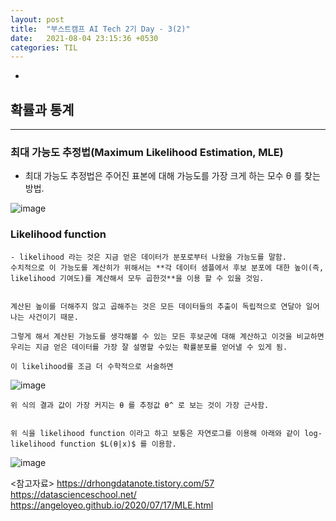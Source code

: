 ```yaml
---
layout: post
title:  "부스트캠프 AI Tech 2기 Day - 3(2)"
date:   2021-08-04 23:15:36 +0530
categories: TIL
---
```


-

## 확률과 통계

---

### 최대 가능도 추정법(Maximum Likelihood Estimation, MLE)


- 최대 가능도 추정법은 주어진 표본에 대해 가능도를 가장 크게 하는 모수 θ 를 찾는 방법.


![image](https://user-images.githubusercontent.com/61610411/128199059-234049f2-b996-4697-ab25-0e45b41700cb.png)

### Likelihood function

    - likelihood 라는 것은 지금 얻은 데이터가 분포로부터 나왔을 가능도를 말함.
    수치적으로 이 가능도를 계산히가 위해서는 **각 데이터 샘플에서 후보 분포에 대한 높이(즉, likelihood 기여도)를 계산해서 모두 곱한것**을 이용 할 수 있을 것임.

    
    계산된 높이를 더해주지 않고 곱해주는 것은 모든 데이터들의 추출이 독립적으로 연달아 일어나는 사건이기 때문.

    그렇게 해서 계산된 가능도를 생각해볼 수 있는 모든 후보군에 대해 계산하고 이것을 비교하면 우리는 지금 얻은 데이터를 가장 잘 설명할 수있는 확률분포를 얻어낼 수 있게 됨.

    이 likelihood를 조금 더 수학적으로 서술하면

![image](https://user-images.githubusercontent.com/61610411/128205382-1358c03d-c348-4818-8636-cca9bad37211.png)


    위 식의 결과 값이 가장 커지는 θ 를 추정값 θ^ 로 보는 것이 가장 근사함.


    위 식을 likelihood function 이라고 하고 보통은 자연로그를 이용해 아래와 같이 log-likelihood function $L(θ|x)$ 를 이용함.


![image](https://user-images.githubusercontent.com/61610411/128205864-2aeab6dd-6748-404f-86ad-87b6c930867e.png)



<참고자료>
https://drhongdatanote.tistory.com/57
https://datascienceschool.net/
https://angeloyeo.github.io/2020/07/17/MLE.html